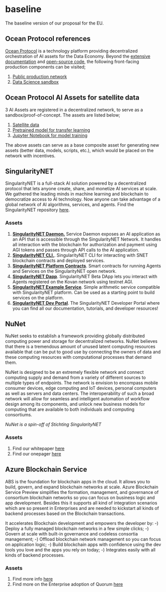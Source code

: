 # baseline
The baseline version of our proposal for the EU.

## Ocean Protocol references

[Ocean Protocol](https://github.com/oceanprotocol) is a technology platform providing decentralized orchestration of AI assets for the Data Economy. Beyond the [extensive documentation](https://docs.oceanprotocol.com/) and [open-source code](https://github.com/oceanprotocol/), the following front-facing production components can be visited; 
1) [Public production network](https://commons.oceanprotocol.com/)
2) [Data Science sandbox](https://datascience.oceanprotocol.com/)

## Ocean Protocol AI Assets for satellite data
3 AI Assets are registered in a decentralized network, to serve as a sandbox/proof-of-concept. The assets are listed below; 
1) [Satellite data](https://commons.nile.dev-ocean.com/asset/did:op:3fdcc402b9994d88828e82f9be16e40eaf8eed10036c48ae9a826415e3ca46ce)
1) [Pretrained model for transfer learning](https://commons.nile.dev-ocean.com/asset/did:op:4b8a4bd15e8e429ba7918e8d9005dc58923d0ce408834e0ea9089cd41fc780b3)
1) [Jupyter Notebook for model training](https://commons.nile.dev-ocean.com/asset/did:op:5268ca64d7d843acae995f1712f0941c0dae57fb3ec0491bb6dda83d93f534c0)

The above assets can serve as a base composite asset for generating new assets (better data, models, scripts, etc.), which would be placed on the network with incentives. 

## SingularityNET
SingularityNET is a full-stack AI solution powered by a decentralized protocol that lets anyone create, share, and monetize AI services at scale. We gathered the leading minds in machine learning and blockchain to democratize access to AI technology. Now anyone can take advantage of a global network of AI algorithms, services, and agents. Find the SingularityNET repository [here](https://github.com/singnet). 

### Assets 
1) [**SingularityNET Daemon.**](https://github.com/Deltas-Planet-Earth/snet-daemon) Service Daemon exposes an AI application as an API that is accessible through the SingularityNET Network. It handles all interaction with the blockchain for authorization and payment using AGI tokens and passes through API calls to the AI application.
2) [**SingularityNET CLI.**](https://github.com/Deltas-Planet-Earth/snet-cli). SingularityNET CLI for interacting with SNET blockchain contracts and deployed services.
3) [**SingularityNET Platform Contracts**](https://github.com/Deltas-Planet-Earth/platform-contracts). Smart contracts for running Agents and Services on the SingularityNET open network.
4) [**SingularityNET Dapp**](https://github.com/Deltas-Planet-Earth/snet-dapp). SingularityNET Beta DApp lets you interact with Agents registered on the Kovan network using testnet AGI. 
5) [**SingularityNET Example Service**](https://github.com/Deltas-Planet-Earth/example-service). Simple arithmetic service compatible with SingularityNET platform. Can be used as a starting point to build services on the platform.
6) [**SingularityNET Dev Portal**](https://github.com/Deltas-Planet-Earth/dev-portal). The SingularityNET Developer Portal where you can find all our documentation, tutorials, and developer resources!

## NuNet
NuNet seeks to establish a framework providing globally distributed computing power and storage for decentralized networks. NuNet believes that there is a tremendous amount of unused latent computing resources available that can be put to good use by connecting the owners of data and these computing resources with computational processes that demand them.

NuNet is designed to be an extremely flexible network and connect computing supply and demand from a variety of different sources to multiple types of endpoints. The network is envision to encompass mobile consumer devices, edge computing and IoT devices, personal computers as well as servers and data centers. The interoperability of such a broad network will allow for seamless and intelligent automation of workflow design among its components, and unlock new business models for computing that are available to both individuals and computing consortiums.

_NuNet is a spin-off of Stichting SingularityNET_

### Assets
1) Find our whitepaper [here](https://github.com/Deltas-Planet-Earth/public)
2) Find our onepager [here](https://github.com/Deltas-Planet-Earth/public)

## Azure Blockchain Service
ABS is the foundation for blockchain apps in the cloud. It allows you to build, govern, and expand blockchain networks at scale. Azure Blockchain Service Preview simplifies the formation, management, and governance of consortium blockchain networks so you can focus on business logic and app development. Besides this it supports all kind of integration scenarios which are so present in Enterprises and are needed to kickstart all kinds of backend processes based on the Blockchain transactions.

It accelerates Blockchain development and empowers the developer by:
-) Deploy a fully managed blockchain networks in a few simple clicks;
-) Govern at scale with built-in governance and codeless consortia management;
-) Offload blockchain network management so you can focus on application logic;
-) Build blockchain apps with confidence using the dev tools you love and the apps you rely on today;
-) Integrates easily with all kinds of backend processes.

### Assets
1) Find more info [here](https://azure.microsoft.com/en-us/services/blockchain-service/)
2) Find more on the Enterprise adoption of Quorum [here](https://news.microsoft.com/2019/05/02/j-p-morgan-and-microsoft-announce-strategic-partnership-to-drive-enterprise-adoption-of-quorum/)
